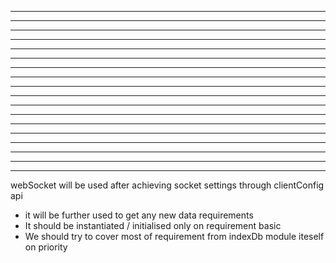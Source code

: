 
-------------------------------------------------



-------------------------------------------------



-------------------------------------------------



-------------------------------------------------



-------------------------------------------------



-------------------------------------------------



-------------------------------------------------



-------------------------------------------------



-------------------------------------------------



-------------------------------------------------



-------------------------------------------------



-------------------------------------------------



-------------------------------------------------



-------------------------------------------------



-------------------------------------------------



-------------------------------------------------



-------------------------------------------------



-------------------------------------------------

webSocket will be used after achieving socket settings through clientConfig api
  - it will be further used to get any new data requirements
  - It should be instantiated / initialised only on requirement basic
  - We should try to cover most of requirement from indexDb module iteself on priority

